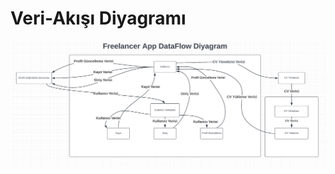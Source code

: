 # Veri-Akışı Diyagramı

![Veri-Akışı Diyagramı](https://github.com/Seyit10/freelancer-app/blob/main/Assets/freelancer-app-dataflow.png)
